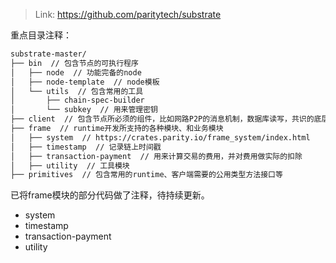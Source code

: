 > Link: https://github.com/paritytech/substrate <br/>

重点目录注释：

```bash
substrate-master/
├── bin  // 包含节点的可执行程序
│   ├── node  // 功能完备的node
│   ├── node-template  // node模板
│   └── utils  // 包含常用的工具
│       ├── chain-spec-builder
│       └── subkey  // 用来管理密钥
├── client  // 包含节点所必须的组件，比如网路P2P的消息机制，数据库读写，共识的底层组件等
├── frame  // runtime开发所支持的各种模块、和业务模块
│   ├── system  // https://crates.parity.io/frame_system/index.html
│   ├── timestamp  // 记录链上时间戳
│   ├── transaction-payment  // 用来计算交易的费用，并对费用做实际的扣除
│   ├── utility  // 工具模块
├── primitives  // 包含常用的runtime、客户端需要的公用类型方法接口等
```

已将frame模块的部分代码做了注释，待持续更新。
- system
- timestamp
- transaction-payment
- utility